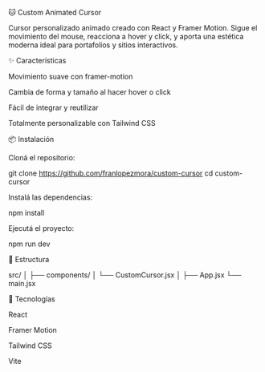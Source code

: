 🐱 Custom Animated Cursor

Cursor personalizado animado creado con React y Framer Motion. Sigue el movimiento del mouse, reacciona a hover y click, y aporta una estética moderna ideal para portafolios y sitios interactivos.

✨ Características

Movimiento suave con framer-motion

Cambia de forma y tamaño al hacer hover o click

Fácil de integrar y reutilizar

Totalmente personalizable con Tailwind CSS

📦 Instalación

Cloná el repositorio:

git clone https://github.com/franlopezmora/custom-cursor
cd custom-cursor

Instalá las dependencias:

npm install

Ejecutá el proyecto:

npm run dev

📁 Estructura

src/
│
├── components/
│   └── CustomCursor.jsx
│
├── App.jsx
└── main.jsx

🧪 Tecnologías

React

Framer Motion

Tailwind CSS

Vite
